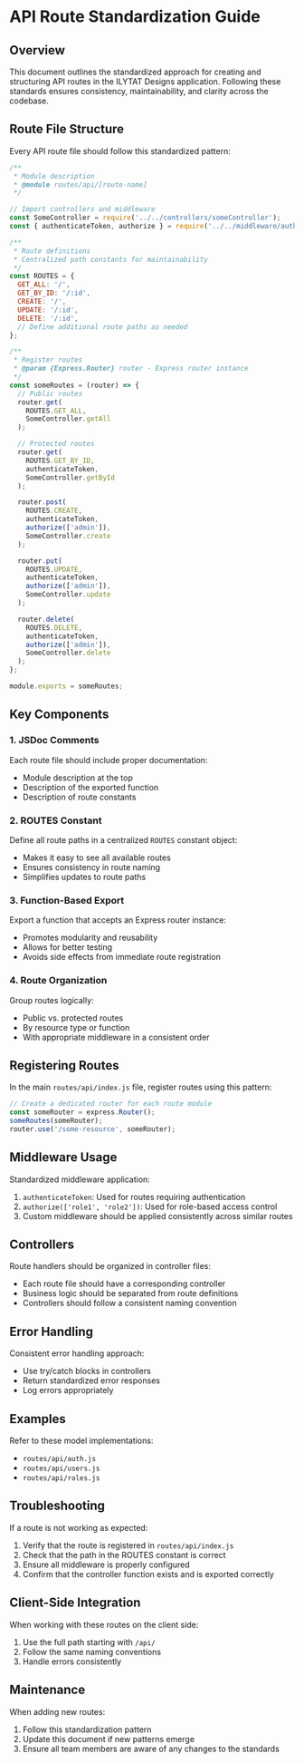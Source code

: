 # API Route Standardization Guide

## Overview

This document outlines the standardized approach for creating and structuring API routes in the ILYTAT Designs application. Following these standards ensures consistency, maintainability, and clarity across the codebase.

## Route File Structure

Every API route file should follow this standardized pattern:

```javascript
/**
 * Module description
 * @module routes/api/[route-name]
 */

// Import controllers and middleware
const SomeController = require('../../controllers/someController');
const { authenticateToken, authorize } = require('../../middleware/auth');

/**
 * Route definitions
 * Centralized path constants for maintainability
 */
const ROUTES = {
  GET_ALL: '/',
  GET_BY_ID: '/:id',
  CREATE: '/',
  UPDATE: '/:id',
  DELETE: '/:id',
  // Define additional route paths as needed
};

/**
 * Register routes
 * @param {Express.Router} router - Express router instance
 */
const someRoutes = (router) => {
  // Public routes
  router.get(
    ROUTES.GET_ALL,
    SomeController.getAll
  );

  // Protected routes
  router.get(
    ROUTES.GET_BY_ID,
    authenticateToken,
    SomeController.getById
  );

  router.post(
    ROUTES.CREATE,
    authenticateToken,
    authorize(['admin']),
    SomeController.create
  );

  router.put(
    ROUTES.UPDATE,
    authenticateToken,
    authorize(['admin']),
    SomeController.update
  );

  router.delete(
    ROUTES.DELETE,
    authenticateToken,
    authorize(['admin']),
    SomeController.delete
  );
};

module.exports = someRoutes;
```

## Key Components

### 1. JSDoc Comments

Each route file should include proper documentation:
- Module description at the top
- Description of the exported function
- Description of route constants

### 2. ROUTES Constant

Define all route paths in a centralized `ROUTES` constant object:
- Makes it easy to see all available routes
- Ensures consistency in route naming
- Simplifies updates to route paths

### 3. Function-Based Export

Export a function that accepts an Express router instance:
- Promotes modularity and reusability
- Allows for better testing
- Avoids side effects from immediate route registration

### 4. Route Organization

Group routes logically:
- Public vs. protected routes
- By resource type or function
- With appropriate middleware in a consistent order

## Registering Routes

In the main `routes/api/index.js` file, register routes using this pattern:

```javascript
// Create a dedicated router for each route module
const someRouter = express.Router();
someRoutes(someRouter);
router.use('/some-resource', someRouter);
```

## Middleware Usage

Standardized middleware application:
1. `authenticateToken`: Used for routes requiring authentication
2. `authorize(['role1', 'role2'])`: Used for role-based access control
3. Custom middleware should be applied consistently across similar routes

## Controllers

Route handlers should be organized in controller files:
- Each route file should have a corresponding controller
- Business logic should be separated from route definitions
- Controllers should follow a consistent naming convention

## Error Handling

Consistent error handling approach:
- Use try/catch blocks in controllers
- Return standardized error responses
- Log errors appropriately

## Examples

Refer to these model implementations:
- `routes/api/auth.js`
- `routes/api/users.js`
- `routes/api/roles.js`

## Troubleshooting

If a route is not working as expected:
1. Verify that the route is registered in `routes/api/index.js`
2. Check that the path in the ROUTES constant is correct
3. Ensure all middleware is properly configured
4. Confirm that the controller function exists and is exported correctly

## Client-Side Integration

When working with these routes on the client side:
1. Use the full path starting with `/api/`
2. Follow the same naming conventions
3. Handle errors consistently

## Maintenance

When adding new routes:
1. Follow this standardization pattern
2. Update this document if new patterns emerge
3. Ensure all team members are aware of any changes to the standards
